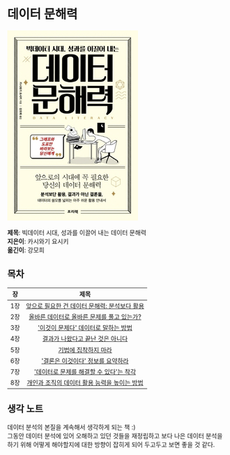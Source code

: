 # 데이터 문해력

![book](./images/book.jpg)  
  
**제목**: 빅데이터 시대, 성과를 이끌어 내는 데이터 문해력  
**지은이**: 카시와기 요시키  
**옮긴이**: 강모희

## 목차

|장   | 제목                |
|:---:|:-------------------:|
|1장  | [앞으로 필요한 건 데이터 문해력: 분석보다 활용](https://github.com/data-say/reading-book-sy/blob/main/%EB%8D%B0%EC%9D%B4%ED%84%B0%EB%AC%B8%ED%95%B4%EB%A0%A5/1%EC%9E%A5.md)  | 
|2장  | [올바른 데이터로 올바른 문제를 풀고 있는가?](https://github.com/data-say/reading-book-sy/blob/main/%EB%8D%B0%EC%9D%B4%ED%84%B0%EB%AC%B8%ED%95%B4%EB%A0%A5/2%EC%9E%A5.md)  | 
|3장  | ['이것이 문제다' 데이터로 말하는 방법](https://github.com/data-say/reading-book-sy/blob/main/%EB%8D%B0%EC%9D%B4%ED%84%B0%EB%AC%B8%ED%95%B4%EB%A0%A5/3%EC%9E%A5.md) |
|4장  | [결과가 나왔다고 끝난 것은 아니다](https://github.com/data-say/reading-book-sy/blob/main/%EB%8D%B0%EC%9D%B4%ED%84%B0%EB%AC%B8%ED%95%B4%EB%A0%A5/4%EC%9E%A5.md)  |
|5장  | [기법에 집착하지 마라](https://github.com/data-say/reading-book-sy/blob/main/%EB%8D%B0%EC%9D%B4%ED%84%B0%EB%AC%B8%ED%95%B4%EB%A0%A5/5%EC%9E%A5.md)  |
|6장  | ['결론은 이것이다' 정보를 요약하라](https://github.com/data-say/reading-book-sy/blob/main/%EB%8D%B0%EC%9D%B4%ED%84%B0%EB%AC%B8%ED%95%B4%EB%A0%A5/6%EC%9E%A5.md)  |
|7장  | ['데이터로 문제를 해결할 수 있다'는 착각](https://github.com/data-say/reading-book-sy/blob/main/%EB%8D%B0%EC%9D%B4%ED%84%B0%EB%AC%B8%ED%95%B4%EB%A0%A5/7%EC%9E%A5.md)  |
|8장  | [개인과 조직의 데이터 활용 능력을 높이는 방법](https://github.com/data-say/reading-book-sy/blob/main/%EB%8D%B0%EC%9D%B4%ED%84%B0%EB%AC%B8%ED%95%B4%EB%A0%A5/8%EC%9E%A5.md)  |

## 생각 노트  

데이터 분석의 본질을 계속해서 생각하게 되는 책 :)  
그동안 데이터 분석에 있어 오해하고 있던 것들을 재정립하고 보다 나은 데이터 분석을 하기 위해 어떻게 해야할지에 대한
방향이 잡히게 되어 두고두고 보면 좋을 것 같다.
